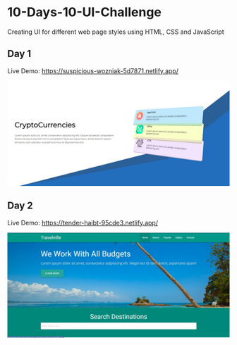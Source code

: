 # 10-Days-10-UI-Challenge
Creating UI for different web page styles using HTML, CSS and JavaScript

## Day 1 
Live Demo: https://suspicious-wozniak-5d7871.netlify.app/

<img src="CSS-Perspective/1.JPG"/>

## Day 2
Live Demo: https://tender-haibt-95cde3.netlify.app/

<img src="Travelville/2.JPG" />
